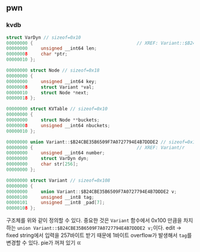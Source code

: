 ## pwn

### kvdb

```c
struct VarDyn // sizeof=0x10
00000000 {                                       // XREF: Variant::$B24CBE35B6509F7A0727794E4B7DDDE2/r
00000000     unsigned __int64 len;
00000008     char *ptr;
00000010 };

00000000 struct Node // sizeof=0x18
00000000 {
00000000     unsigned __int64 key;
00000008     struct Variant *val;
00000010     struct Node *next;
00000018 };

00000000 struct KVTable // sizeof=0x10
00000000 {
00000000     struct Node **buckets;
00000008     unsigned __int64 nbuckets;
00000010 };

00000000 union Variant::$B24CBE35B6509F7A0727794E4B7DDDE2 // sizeof=0x100
00000000 {                                       // XREF: Variant/r
00000000     unsigned __int64 number;
00000000     struct VarDyn dyn;
00000000     char str[256];
00000000 };

00000000 struct Variant // sizeof=0x108
00000000 {
00000000     union Variant::$B24CBE35B6509F7A0727794E4B7DDDE2 v;
00000100     unsigned __int8 tag;
00000101     unsigned __int8 _pad[7];
00000108 };
```

구조체를 위와 같이 정의할 수 있다. 중요한 것은 `Variant` 함수에서 0x100 만큼을 차지하는 `union Variant::$B24CBE35B6509F7A0727794E4B7DDDE2 v;`이다. edit -> fixed string에서 입력을 257바이트 받기 때문에 1바이트 overflow가 발생해서 `tag`를 변경할 수 있다. pie가 꺼져 있기 ㄸ